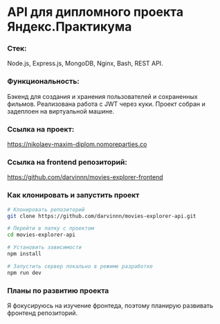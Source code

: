 # API для дипломного проекта Яндекс.Практикума

### Стек: 
Node.js, Express.js, MongoDB, Nginx, Bash, REST API.

### Функциональность:
Бэкенд для создания и хранения пользователей и сохраненных фильмов. Реализована работа с JWT через куки. Проект собран и задеплоен на виртуальной машине.

### Ссылка на проект:

https://nikolaev-maxim-diplom.nomoreparties.co

### Ссылка на frontend репозиторий:

https://github.com/darvinnn/movies-explorer-frontend

### Как клонировать и запустить проект

```bash
# Клонировать репозиторий
git clone https://github.com/darvinnn/movies-explorer-api.git

# Перейти в папку с проектом
cd movies-explorer-api

# Установить зависимости
npm install

# Запустить сервер локально в режиме разработке
npm run dev

```

### Планы по развитию проекта
Я фокусируюсь на изучение фронтеда, поэтому планирую развивать фронтенд репозиторий.
